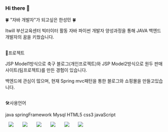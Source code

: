 ### Hi there 👋


:four_leaf_clover: "자바 개발자"가 되고싶은 한성민 :four_leaf_clover:

Itwill 부산교육센터 빅터이터 활동 자바 파이썬 개발자 양성과정을 통해 JAVA 백엔드 개발자의 꿈을 키웠습니다.

##

:rocket:프로젝트

JSP Model1방식으로 축구 블로그(개인프로젝트)와 JSP Model2방식으로 원두 판매 사이트(팀프로젝트)를 만든 경험이 있습니다.

백엔드에 관심이 많으며, 현재 Spring mvc패턴을 통한 블로그와 쇼핑몰을 만들고있습니다.


##


🛠사용언어

java springFramework Mysql HTML5 css3 javaScript
 <div>
<img src="https://img.shields.io/badge/Java-007396?style=flat-square&logo=Java&logoColor=white" style="height : auto; margin-left : 10px; margin-right : 10px;"/></a>&nbsp;
<img src="https://img.shields.io/badge/SpringFramework-6DB33F?style=flat-square&logo=Spring&logoColor=white" style="height : auto; margin-left : 10px; margin-right : 10px;"/></a>&nbsp;
<img src="https://img.shields.io/badge/MySQL-4479A1?style=flat-square&logo=MySQL&logoColor=white" style="height : auto; margin-left : 10px; margin-right : 10px;"/></a>&nbsp;
<img src="https://img.shields.io/badge/HTML5-E34F26?style=flat-square&logo=HTML5&logoColor=white" style="height : auto; margin-left : 10px; margin-right : 10px;"/></a>&nbsp;
<img src="https://img.shields.io/badge/CSS3-1572B6?style=flat-square&logo=CSS3&logoColor=white" style="height : auto; margin-left : 10px; margin-right : 10px;"/></a>&nbsp;
<img src="https://img.shields.io/badge/JavaScript-F7DF1E?style=flat-square&logo=JavaScript&logoColor=white" style="height : auto; margin-left : 10px; margin-right : 10px;"/></a>&nbsp;
</div>








<!--
**HANSUNGMINI/HANSUNGMINI** is a ✨ _special_ ✨ repository because its `README.md` (this file) appears on your GitHub profile.

Here are some ideas to get you started:

- 🔭 I’m currently working on ...
- 🌱 I’m currently learning ...
- 👯 I’m looking to collaborate on ...
- 🤔 I’m looking for help with ...
- 💬 Ask me about ...
- 📫 How to reach me: ...
- 😄 Pronouns: ...
- ⚡ Fun fact: ...
-->
